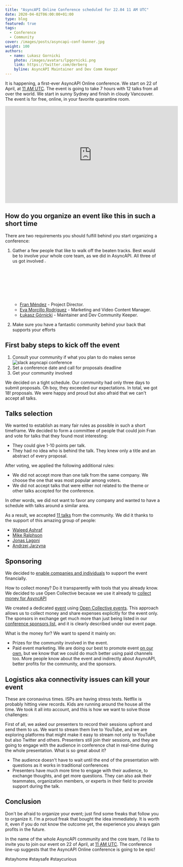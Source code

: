 ```yaml
---
title: "AsyncAPI Online Conference scheduled for 22.04 11 AM UTC"
date: 2020-04-02T06:00:00+01:00
type: blog
featured: true
tags:
  - Conference
  - Community
cover: /images/posts/asyncapi-conf-banner.jpg
weight: 100
authors:
  - name: Lukasz Gornicki
    photo: /images/avatars/lpgornicki.png
    link: https://twitter.com/derberq
    byline: AsyncAPI Maintainer and Dev Comm Keeper
---
```


It is happening, a first-ever AsyncAPI Online conference. We start on 22 of April, at [11 AM UTC](https://everytimezone.com/s/52eb2b62). The event is going to take 7 hours with 12 talks from all over the world. We start in sunny Sydney and finish in cloudy Vancouver. The event is for free, online, in your favorite quarantine room.

<iframe width="560" height="315" src="https://www.youtube.com/embed/EsCiDSwfAMw" frameborder="0" allow="accelerometer; autoplay; encrypted-media; gyroscope; picture-in-picture" allowfullscreen></iframe>

## How do you organize an event like this in such a short time

There are two requirements you should fulfill behind you start organizing a conference:

1. Gather a few people that like to walk off the beaten tracks. Best would be to involve your whole core team, as we did in AsyncAPI. All three of us got involved <img alt="" style="width: 3%;margin: auto;" src="https://emojis.slackmojis.com/emojis/images/1463602125/429/troll.png">

    - [Fran Méndez](https://twitter.com/fmvilas) - Project Director.
    - [Eva Morcillo Rodríguez](https://twitter.com/e_morcillo) - Marketing and Video Content Manager.
    - [Łukasz Górnicki](https://twitter.com/derberq) - Maintainer and Dev Community Keeper.

2. Make sure you have a fantastic community behind your back that supports your efforts

## First baby steps to kick off the event

1. Consult your community if what you plan to do makes sense
![slack asyncapi conference](/images/posts/slack-conference.png)
2. Set a conference date and call for proposals deadline
3. Get your community involved

We decided on a tight schedule. Our community had only three days to submit proposals. Oh boy, they exceeded our expectations. In total, we got 18! proposals. We were happy and proud but also afraid that we can't accept all talks.

## Talks selection

We wanted to establish as many fair rules as possible in such a short timeframe. We decided to form a committee of people that could join Fran and vote for talks that they found most interesting:

- They could give 1-10 points per talk.
- They had no idea who is behind the talk. They knew only a title and an abstract of every proposal.

After voting, we applied the following additional rules:

- We did not accept more than one talk from the same company. We choose the one that was most popular among voters. 
- We did not accept talks that were either not related to the theme or other talks accepted for the conference.

In other words, we did not want to favor any company and wanted to have a schedule with talks around a similar area.

As a result, we accepted [11 talks](https://www.asyncapiconf.com/#schedule) from the community. We did it thanks to the support of this amazing group of people: 

- [Waleed Ashraf](https://twitter.com/WaleedAshraf01)
- [Mike Ralphson](https://twitter.com/PermittedSoc)
- [Jonas Lagoni](https://github.com/jonaslagoni/)
- [Andrzej Jarzyna](https://twitter.com/pieroginomicon)

## Sponsoring

We decided to [enable companies and individuals](https://github.com/asyncapi/asyncapi/issues/372) to support the event financially.

How to collect money? Do it transparently with tools that you already know. We decided to use Open Collective because we use it already to [collect money for AsyncAPI](https://opencollective.com/asyncapi)

We created a dedicated [event](https://opencollective.com/asyncapi-online-conference-fd574661/) using [Open Collective events](https://docs.opencollective.com/help/collectives/events#create-an-event). This approach allows us to collect money and share expenses explicitly for the event only. The sponsors in exchange get much more than just being listed in our [conference sponsors list](https://www.asyncapiconf.com/#sponsors), and it is clearly described under our event page.

What is the money for? We want to spend it mainly on:

- Prizes for the community involved in the event. 
- Paid event marketing. We are doing our best to promote event [on our own](https://github.com/asyncapi/asyncapi/issues/369), but we know that we could do much better using paid channels too. More people know about the event and indirectly about AsyncAPI, better profits for the community, and the sponsors.

## Logistics aka connectivity issues can kill your event

These are coronavirus times. ISPs are having stress tests. Netflix is probably hitting view records. Kids are running around the house all the time. We took it all into account, and this is how we want to solve those challenges:

First of all, we asked our presenters to record their sessions upfront and send them to us. We want to stream them live to YouTube, and we are exploring platforms that might make it easy to stream not only to YouTube but also Twitter and others. Presenters still join their sessions, and they are going to engage with the audience in conference chat in real-time during the whole presentation. What is so great about it?

- The audience doesn't have to wait until the end of the presentation with questions as it works in traditional conferences
- Presenters have much more time to engage with their audience, to exchange thoughts, and get more questions. They can also ask their teammates, organization members, or experts in their field to provide support during the talk. 

## Conclusion

Don't be afraid to organize your event; just find some freaks that follow you to organize it. I'm a proud freak that bought the idea immediately. It is worth it, even if you do not know the outcome yet, the experience you always gain profits in the future.

In the name of the whole AsyncAPI community and the core team, I'd like to invite you to join our event on 22 of April, at [11 AM UTC](https://everytimezone.com/s/52eb2b62). The conference line-up suggests that the AsyncAPI Online conference is going to be epic!

#stayhome #staysafe #staycurious



